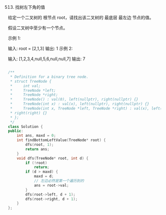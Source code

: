 513. 找树左下角的值

给定一个二叉树的 根节点 root，请找出该二叉树的 最底层 最左边 节点的值。

假设二叉树中至少有一个节点。

 

示例 1:



输入: root = [2,1,3]
输出: 1
示例 2:



输入: [1,2,3,4,null,5,6,null,null,7]
输出: 7


```cpp

/**
 * Definition for a binary tree node.
 * struct TreeNode {
 *     int val;
 *     TreeNode *left;
 *     TreeNode *right;
 *     TreeNode() : val(0), left(nullptr), right(nullptr) {}
 *     TreeNode(int x) : val(x), left(nullptr), right(nullptr) {}
 *     TreeNode(int x, TreeNode *left, TreeNode *right) : val(x), left(left),
 * right(right) {}
 * };
 */
class Solution {
public:
    int ans, maxd = 0;
    int findBottomLeftValue(TreeNode* root) {
        dfs(root, 1);
        return ans;
    }
    void dfs(TreeNode* root, int d) {
        if (!root)
            return;
        if (d > maxd) {
            maxd = d;
            // 左边必然是第一个遍历到的
            ans = root->val;
        }
        dfs(root->left, d + 1);
        dfs(root->right, d + 1);
    }
};

```

